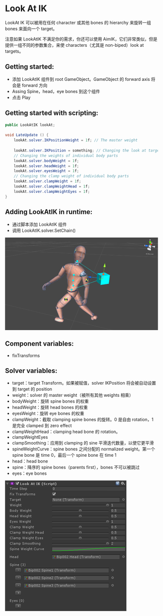 # Look At IK

LookAt IK 可以被用在任何 character 或其他 bones 的 hierarchy 来旋转一组 bones 来面向一个 target。

注意如果 LookAtIK 不满足你的需求，你还可以使用 AimIK，它们非常类似，但是提供一组不同的参数集合，来使 characters（尤其是 non-biped）look at targets。

## Getting started:

- 添加 LookAtIK 组件到 root GameObject。GameObject 的 forward axis 将会是 forward 方向
- Assing Spine，head，eye bones 到这个组件
- 点击 Play

## Getting started with scripting:

```C#
public LookAtIK lookAt;

void LateUpdate () {
    lookAt.solver.IKPositionWeight = 1f; // The master weight
    
    lookAt.solver.IKPosition = something; // Changing the look at target
    // Changing the weights of individual body parts
    lookAt.solver.bodyWeight = 1f;
    lookAt.solver.headWeight = 1f;
    lookAt.solver.eyesWeight = 1f;
    // Changing the clamp weight of individual body parts
    lookAt.solver.clampWeight = 1f;
    lookAt.solver.clampWeightHead = 1f;
    lookAt.solver.clampWeightEyes = 1f;
}
```

## Adding LookAtIK in runtime:

- 通过脚本添加 LookAtIK 组件
- 调用 LookAtIK.solver.SetChain()

![LookAtIK](Image/LookAtIK.png)

## Component variables:

- fixTransforms

## Solver variables:

- target：target Transform。如果被赋值，solver IKPosition 将会被自动设置到 target 的 position
- weight：solver 的 master weight（被所有其他 weights 相乘）
- bodyWeight：旋转 spine bones 的权重
- headWeight：旋转 head bones 的权重
- eyesWeight：旋转 eye bones 的权重
- clampWeight：截取 clamping spine bones 的旋转。0 是自由 rotation，1 是完全 clamped 到 zero effect
- clampWeightHead：clamping head bone 的 rotation。
- clampWeightEyes
- clampSmoothing：应用到 clamping 的 sine 平滑迭代数量，以使它更平滑
- spineWeightCurve：spine bones 之间分配的 normalized weight。第一个 spine bone 是 time 0，最后一个 spine bone 在 time 1
- head：head bone
- spine：降序的 spine bones（parents first），bones 不可以被跳过
- eyes：eye bones

![LookAtIKComponent](Image/LookAtIKComponent.png)

